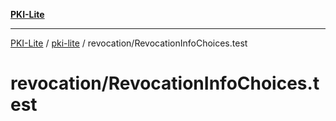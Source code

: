 [**PKI-Lite**](../../../README.md)

---

[PKI-Lite](../../../README.md) / [pki-lite](../../README.md) / revocation/RevocationInfoChoices.test

# revocation/RevocationInfoChoices.test
